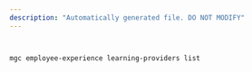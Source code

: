 ```yaml
---
description: "Automatically generated file. DO NOT MODIFY"
---
```


```bash


mgc employee-experience learning-providers list

```
